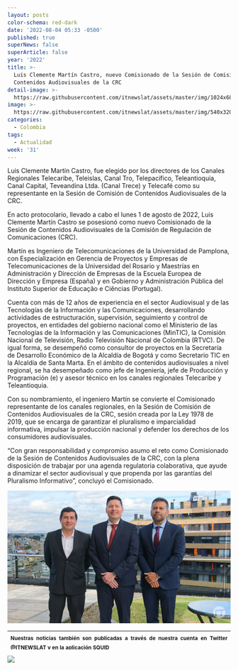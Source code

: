 ```yaml
---
layout: posts
color-schema: red-dark
date: '2022-08-04 05:33 -0500'
published: true
superNews: false
superArticle: false
year: '2022'
title: >-
  Luis Clemente Martín Castro, nuevo Comisionado de la Sesión de Comisión de
  Contenidos Audiovisuales de la CRC 
detail-image: >-
  https://raw.githubusercontent.com/itnewslat/assets/master/img/1024x680/junta-crc-g.jpg
image: >-
  https://raw.githubusercontent.com/itnewslat/assets/master/img/540x320/junta-crc-p.jpg
categories:
  - Colombia
tags:
  - Actualidad
week: '31'
---
```

Luis Clemente Martín Castro, fue elegido por los directores de los Canales Regionales Telecaribe, Teleislas, Canal Tro, Telepacífico, Teleantioquia, Canal Capital, Teveandina Ltda. (Canal Trece) y Telecafé como su representante en la Sesión de Comisión de Contenidos Audiovisuales de la CRC.
 
En acto protocolario, llevado a cabo el lunes 1 de agosto de 2022, Luis Clemente Martín Castro se posesionó como nuevo Comisionado de la Sesión de Contenidos Audiovisuales de la Comisión de Regulación de Comunicaciones (CRC). 

Martín es Ingeniero de Telecomunicaciones de la Universidad de Pamplona, con Especialización en Gerencia de Proyectos y Empresas de Telecomunicaciones de la Universidad del Rosario y Maestrías en Administración y Dirección de Empresas de la Escuela Europea de Dirección y Empresa (España) y en Gobierno y Administración Pública del Instituto Superior de Educação e Ciências (Portugal).

Cuenta con más de 12 años de experiencia en el sector Audiovisual y de las Tecnologías de la Información y las Comunicaciones, desarrollando actividades de estructuración, supervisión, seguimiento y control de proyectos, en entidades del gobierno nacional como el Ministerio de las Tecnologías de la Información y las Comunicaciones (MinTIC), la Comisión Nacional de Televisión, Radio Televisión Nacional de Colombia (RTVC). De igual forma, se desempeñó como consultor de proyectos en la Secretaría de Desarrollo Económico de la Alcaldía de Bogotá y como Secretario TIC en la Alcaldía de Santa Marta. En el ámbito de contenidos audiovisuales a nivel regional, se ha desempeñado como jefe de Ingeniería, jefe de Producción y Programación (e) y asesor técnico en los canales regionales Telecaribe y Teleantioquia.
  
Con su nombramiento, el ingeniero Martín se convierte el Comisionado representante de los canales regionales, en la Sesión de Comisión de Contenidos Audiovisuales de la CRC, sesión creada por la Ley 1978 de 2019, que se encarga de garantizar el pluralismo e imparcialidad informativa, impulsar la producción nacional y defender los derechos de los consumidores audiovisuales.
 
“Con gran responsabilidad y compromiso asumo el reto como Comisionado de la Sesión de Contenidos Audiovisuales de la CRC, con la plena disposición de trabajar por una agenda regulatoria colaborativa, que ayude a dinamizar el sector audiovisual y que propenda por las garantías del Pluralismo Informativo”, concluyó el Comisionado. 

![](https://raw.githubusercontent.com/itnewslat/assets/master/img/540x320/junta-crc-p.jpg)

<table style="height: 42px;" width="569">
<tbody>
<tr>
<td style="text-align: justify;"><sub><strong>Nuestras noticias también son publicadas a través de nuestra cuenta en Twitter <a href="https://twitter.com/itnewslat?lang=es">@ITNEWSLAT</a> y en la aplicación <a href="https://squidapp.co/en/">SQUID</a></strong></sub></td>
</tr>
</tbody>
</table>

<img src="https://tracker.metricool.com/c3po.jpg?hash=56f88a41e39ab42c063cc51676587a04"/>